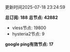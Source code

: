 更新时间2025-07-18 23:24:59

**总订阅: 188**
**总节点: 42882**
- vless节点: 19800
- hysteria2节点: 9

**google ping有效节点: 17**
